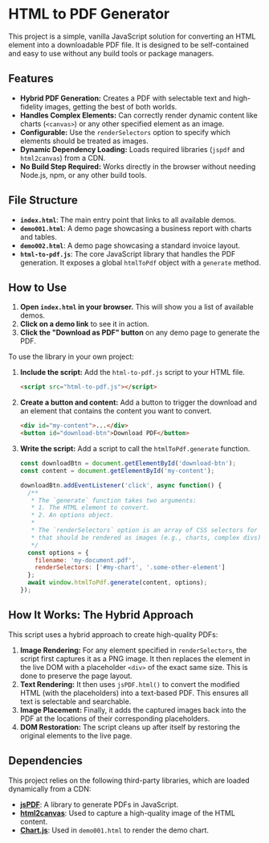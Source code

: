# HTML to PDF Generator

This project is a simple, vanilla JavaScript solution for converting an HTML element into a downloadable PDF file. It is designed to be self-contained and easy to use without any build tools or package managers.

## Features

- **Hybrid PDF Generation:** Creates a PDF with selectable text and high-fidelity images, getting the best of both worlds.
- **Handles Complex Elements:** Can correctly render dynamic content like charts (`<canvas>`) or any other specified element as an image.
- **Configurable:** Use the `renderSelectors` option to specify which elements should be treated as images.
- **Dynamic Dependency Loading:** Loads required libraries (`jspdf` and `html2canvas`) from a CDN.
- **No Build Step Required:** Works directly in the browser without needing Node.js, npm, or any other build tools.

## File Structure

- **`index.html`**: The main entry point that links to all available demos.
- **`demo001.html`**: A demo page showcasing a business report with charts and tables.
- **`demo002.html`**: A demo page showcasing a standard invoice layout.
- **`html-to-pdf.js`**: The core JavaScript library that handles the PDF generation. It exposes a global `htmlToPdf` object with a `generate` method.

## How to Use

1.  **Open `index.html` in your browser.** This will show you a list of available demos.
2.  **Click on a demo link** to see it in action.
3.  **Click the "Download as PDF" button** on any demo page to generate the PDF.

To use the library in your own project:

1.  **Include the script:** Add the `html-to-pdf.js` script to your HTML file.
    ```html
    <script src="html-to-pdf.js"></script>
    ```

2.  **Create a button and content:** Add a button to trigger the download and an element that contains the content you want to convert.
    ```html
    <div id="my-content">...</div>
    <button id="download-btn">Download PDF</button>
    ```

3.  **Write the script:** Add a script to call the `htmlToPdf.generate` function.
    ```javascript
    const downloadBtn = document.getElementById('download-btn');
    const content = document.getElementById('my-content');

    downloadBtn.addEventListener('click', async function() {
      /**
       * The `generate` function takes two arguments:
       * 1. The HTML element to convert.
       * 2. An options object.
       *
       * The `renderSelectors` option is an array of CSS selectors for any elements
       * that should be rendered as images (e.g., charts, complex divs).
       */
      const options = {
        filename: 'my-document.pdf',
        renderSelectors: ['#my-chart', '.some-other-element']
      };
      await window.htmlToPdf.generate(content, options);
    });
    ```

## How It Works: The Hybrid Approach

This script uses a hybrid approach to create high-quality PDFs:

1.  **Image Rendering:** For any element specified in `renderSelectors`, the script first captures it as a PNG image. It then replaces the element in the live DOM with a placeholder `<div>` of the exact same size. This is done to preserve the page layout.
2.  **Text Rendering:** It then uses `jsPDF.html()` to convert the modified HTML (with the placeholders) into a text-based PDF. This ensures all text is selectable and searchable.
3.  **Image Placement:** Finally, it adds the captured images back into the PDF at the locations of their corresponding placeholders.
4.  **DOM Restoration:** The script cleans up after itself by restoring the original elements to the live page.

## Dependencies

This project relies on the following third-party libraries, which are loaded dynamically from a CDN:

- **[jsPDF](https://github.com/parallax/jsPDF)**: A library to generate PDFs in JavaScript.
- **[html2canvas](https://html2canvas.hertzen.com/)**: Used to capture a high-quality image of the HTML content.
- **[Chart.js](https://www.chartjs.org/)**: Used in `demo001.html` to render the demo chart.
